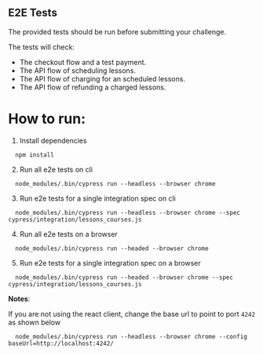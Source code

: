 ## E2E Tests

The provided tests should be run before submitting your challenge.

The tests will check:
 - The checkout flow and a test payment.
 - The API flow of scheduling lessons.
 - The API flow of charging for an scheduled lessons.
 - The API flow of refunding a charged lessons.

# How to run:

1. Install dependencies
```
  npm install
```

2. Run all e2e tests on cli
```
  node_modules/.bin/cypress run --headless --browser chrome
```

3. Run e2e tests for a single integration spec on cli
```
  node_modules/.bin/cypress run --headless --browser chrome --spec cypress/integration/lessons_courses.js 
```

4. Run all e2e tests on a browser
```
  node_modules/.bin/cypress run --headed --browser chrome
```

5. Run e2e tests for a single integration spec on a browser
```
  node_modules/.bin/cypress run --headed --browser chrome --spec cypress/integration/lessons_courses.js
```

**Notes**: 

If you are not using the react client, change the base url to point to port `4242` as shown below

```
  node_modules/.bin/cypress run --headless --browser chrome --config baseUrl=http://localhost:4242/
```
